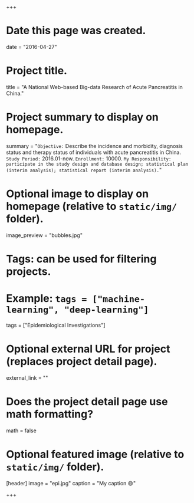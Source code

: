 +++
# Date this page was created.
date = "2016-04-27"

# Project title.
title = "A National Web-based Big-data Research of Acute Pancreatitis in China."

# Project summary to display on homepage.
summary = "`Objective:` Describe the incidence and morbidity, diagnosis status and therapy status of individuals with acute pancreatitis in China. `Study Period:` 2016.01-now. `Enrollment:` 10000. `My Responsibility: participate in the study design and database design; statistical plan (interim analysis); statistical report (interim analysis).`"

# Optional image to display on homepage (relative to `static/img/` folder).
image_preview = "bubbles.jpg"

# Tags: can be used for filtering projects.
# Example: `tags = ["machine-learning", "deep-learning"]`
tags = ["Epidemiological Investigations"]

# Optional external URL for project (replaces project detail page).
external_link = ""

# Does the project detail page use math formatting?
math = false

# Optional featured image (relative to `static/img/` folder).
[header]
image = "epi.jpg"
caption = "My caption :smile:"

+++
